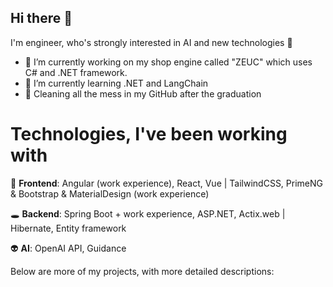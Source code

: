 ## Hi there 👋

I'm engineer, who's strongly interested in AI and new technologies :robot: 

- 🔭 I’m currently working on my shop engine called "ZEUC" which uses C# and .NET framework.
- 🌱 I’m currently learning .NET and LangChain
- :broom: Cleaning all the mess in my GitHub after the graduation 

# Technologies, I've been working with

:dizzy: **Frontend**: Angular (work experience), React, Vue | TailwindCSS, PrimeNG & Bootstrap & MaterialDesign (work experience)

:hole: **Backend**: Spring Boot + work experience, ASP.NET, Actix.web | Hibernate, Entity framework

:alien: **AI**: OpenAI API, Guidance

Below are more of my projects, with more detailed descriptions:
